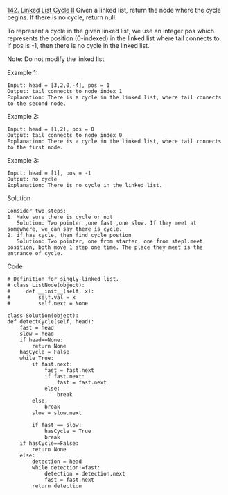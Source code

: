 [142. Linked List Cycle II](https://leetcode-cn.com/problems/linked-list-cycle-ii/submissions/)
Given a linked list, return the node where the cycle begins. If there is no cycle, return null.

To represent a cycle in the given linked list, we use an integer pos which represents the position (0-indexed) in the linked list where tail connects to. If pos is -1, then there is no cycle in the linked list.

Note: Do not modify the linked list.

Example 1:
```
Input: head = [3,2,0,-4], pos = 1
Output: tail connects to node index 1
Explanation: There is a cycle in the linked list, where tail connects to the second node.
```

Example 2:
```
Input: head = [1,2], pos = 0
Output: tail connects to node index 0
Explanation: There is a cycle in the linked list, where tail connects to the first node.
```

Example 3:
```
Input: head = [1], pos = -1
Output: no cycle
Explanation: There is no cycle in the linked list.
```


Solution
```
Consider two steps:
1. Make sure there is cycle or not
   Solution: Two pointer ,one fast ,one slow. If they meet at somewhere, we can say there is cycle.
2. if has cycle, then find cycle postion
   Solution: Two pointer, one from starter, one from step1.meet position, both move 1 step one time. The place they meet is the entrance of cycle.
```


Code
```
# Definition for singly-linked list.
# class ListNode(object):
#     def __init__(self, x):
#         self.val = x
#         self.next = None

class Solution(object):
def detectCycle(self, head):
    fast = head
    slow = head
    if head==None:
        return None
    hasCycle = False
    while True:
        if fast.next:
            fast = fast.next
            if fast.next:
                fast = fast.next
            else:
                break
        else:
            break
        slow = slow.next

        if fast == slow:
            hasCycle = True
            break
    if hasCycle==False:
        return None
    else:
        detection = head
        while detection!=fast:
            detection = detection.next
            fast = fast.next
        return detection

```

